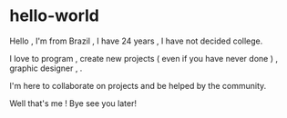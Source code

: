 # hello-world

Hello , I'm from Brazil , I have 24 years , I have not decided college.

I love to program , create new projects ( even if you have never done ) , graphic designer , .

I'm here to collaborate on projects and be helped by the community.

Well that's me ! Bye see you later!
